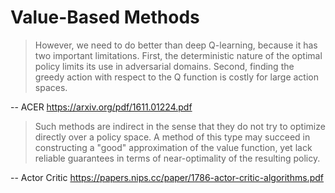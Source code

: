 # Value-Based Methods


> However, we need to do better than deep Q-learning, because it has two important
  limitations. First, the deterministic nature of the optimal policy limits its use in adversarial domains.
  Second, finding the greedy action with respect to the Q function is costly for large action spaces.

-- ACER https://arxiv.org/pdf/1611.01224.pdf


> Such methods are indirect
in the sense that they do not try to optimize directly over a policy space. A
method of this type may succeed in constructing a "good" approximation of
the value function, yet lack reliable guarantees in terms of near-optimality
of the resulting policy. 

-- Actor Critic https://papers.nips.cc/paper/1786-actor-critic-algorithms.pdf